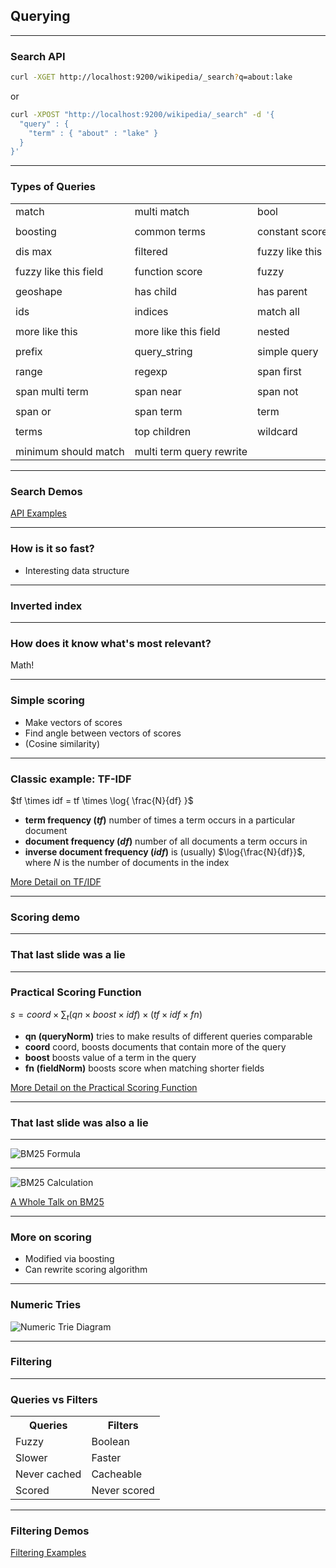 ## Querying

---

### Search API

```bash
curl -XGET http://localhost:9200/wikipedia/_search?q=about:lake
```

or

```bash
curl -XPOST "http://localhost:9200/wikipedia/_search" -d '{
  "query" : {
    "term" : { "about" : "lake" }
  }
}'
```

---

### Types of Queries

<!-- .slide: style="font-size: 0.7em;" -->

<table>
	<tr>
		<td>match</td>
		<td>multi match</td>
		<td>bool</td>
	</tr>
	<tr>
		<td></td>
	</tr>
	<tr>
		<td>boosting</td>
		<td>common terms</td>
		<td nowrap>constant score</td>
	</tr>
	<tr>
		<td></td>
	</tr>
	<tr>
		<td>dis max</td>
		<td>filtered</td>
		<td>fuzzy like this</td>
	</tr>
	<tr>
		<td></td>
	</tr>
	<tr>
		<td>fuzzy like this field</td>
		<td>function score</td>
		<td>fuzzy</td>
	</tr>
	<tr>
		<td></td>
	</tr>
	<tr>
		<td>geoshape</td>
		<td>has child</td>
		<td>has parent</td>
	</tr>
	<tr>
		<td></td>
	</tr>
	<tr>
		<td>ids</td>
		<td>indices</td>
		<td>match all</td>
	</tr>
	<tr>
		<td></td>
	</tr>
	<tr>
		<td>more like this</td>
		<td>more like this field</td>
		<td>nested</td>
	</tr>
	<tr>
		<td></td>
	</tr>
	<tr>
		<td>prefix</td>
		<td>query_string</td>
		<td>simple query</td>
	</tr>
	<tr>
		<td></td>
	</tr>
	<tr>
		<td>range</td>
		<td>regexp</td>
		<td>span first</td>
	</tr>
	<tr>
		<td></td>
	</tr>
	<tr>
		<td>span multi term</td>
		<td>span near</td>
		<td>span not</td>
	</tr>
	<tr>
		<td></td>
	</tr>
	<tr>
		<td>span or</td>
		<td>span term</td>
		<td>term</td>
	</tr>
	<tr>
		<td></td>
	</tr>
	<tr>
		<td>terms</td>
		<td>top children</td>
		<td>wildcard</td>
	</tr>
	<tr>
		<td></td>
	</tr>
	<tr>
		<td nowrap>minimum should match</td>
		<td nowrap>multi term query rewrite</td>
	</tr>
	<tr></tr>
</table>

---

### Search Demos

[API Examples](sense://searching.sense)

---

### How is it so fast?
* Interesting data structure

---

### Inverted index
<div class="row ix-illustration" data-illustration="ix-illustration" ng-controller="InvertedIndexController">
  <div ng-include src="'js/templates/_invindex.html'"></div>
</div>

---

### How does it know what's most relevant?

Math!

---

### Simple scoring

* Make vectors of scores
* Find angle between vectors of scores
* (Cosine similarity)

---

### Classic example: TF-IDF
$tf \times idf = tf \times \log{ \frac{N}{df} }$

* **term frequency ($tf$)** number of times a term occurs in a particular document
* **document frequency ($df$)** number of all documents a term occurs in
* **inverse document frequency ($idf$)** is (usually) $\log{\frac{N}{df}}$, where $N$ is the number of documents in the index

[More Detail on TF/IDF](https://www.elastic.co/guide/en/elasticsearch/guide/current/scoring-theory.html#tfidf)

---

### Scoring demo
<div class="row tfidf-illustration ix-illustration" data-illustration="tfidf-illustration" ng-controller="InvertedIndexController">
  <div ng-include src="'js/templates/_scoring.html'"></div>
</div>

---

### That last slide was a lie

---

### Practical Scoring Function
$s = coord \times \sum_{t} (qn \times boost \times idf) \times (tf \times idf \times fn)$

* **qn (queryNorm)** tries to make results of different queries comparable
* **coord** coord, boosts documents that contain more of the query
* **boost** boosts value of a term in the query
* **fn (fieldNorm)** boosts score when matching shorter fields

[More Detail on  the Practical Scoring Function](https://www.elastic.co/guide/en/elasticsearch/guide/current/practical-scoring-function.html)

---

### That last slide was also a lie

---

![BM25 Formula](images/diagrams/bm25-formula.png)

---

![BM25 Calculation](images/diagrams/bm25-calculation.png)

[A Whole Talk on BM25](https://www.elastic.co/elasticon/conf/2016/sf/improved-text-scoring-with-bm25)

---

### More on scoring

* Modified via boosting
* Can rewrite scoring algorithm

---

### Numeric Tries

![Numeric Trie Diagram](images/diagrams/numeric-trie.png#diagram) <!-- .element style="width: 600px;" -->

---

### Filtering

---

### Queries vs Filters

<table class="qvf">
<tr>
<th>Queries</th>
<th>Filters</th>
</tr>
<tr>
<td>Fuzzy</td>
<td>Boolean</td>
</tr>
<tr>
<td>Slower</td>
<td>Faster</td>
</tr>
<tr>
<td>Never cached</td>
<td>Cacheable</td>
</tr>
<tr>
<td>Scored</td>
<td>Never scored</td>
</tr>
</table>

---

### Filtering Demos

[Filtering Examples](sense://searching.sense#L244)

